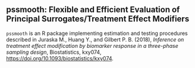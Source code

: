 ## pssmooth: Flexible and Efficient Evaluation of Principal Surrogates/Treatment Effect Modifiers
`pssmooth` is an R package implementing estimation and testing procedures described in Juraska M., Huang Y., and Gilbert P. B. (2018), *Inference on treatment effect modification by biomarker response in a three-phase sampling design*, Biostatistics, kxy074, https://doi.org/10.1093/biostatistics/kxy074.
